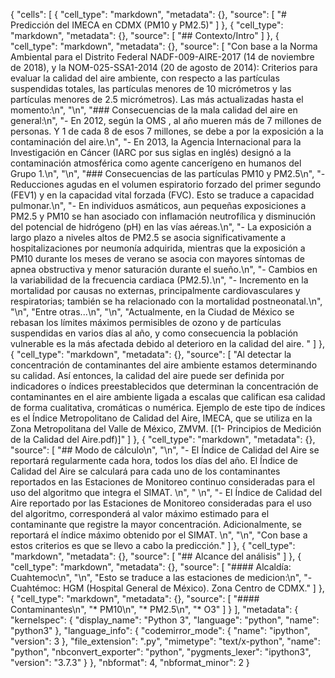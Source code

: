 {
 "cells": [
  {
   "cell_type": "markdown",
   "metadata": {},
   "source": [
    "# Predicción del IMECA en CDMX (PM10 y PM2.5)"
   ]
  },
  {
   "cell_type": "markdown",
   "metadata": {},
   "source": [
    "## Contexto/Intro"
   ]
  },
  {
   "cell_type": "markdown",
   "metadata": {},
   "source": [
    "Con base a la Norma Ambiental para el Distrito Federal NADF-009-AIRE-2017 (14 de noviembre de 2018), y la NOM-025-SSA1-2014 (20 de agosto de 2014): Criterios para evaluar la calidad del aire ambiente, con respecto a las partículas suspendidas totales, las partículas menores de 10 micrómetros y las partículas menores de 2.5 micrómetros). Las más actualizadas hasta el momento:\n",
    "\n",
    "### Consecuencias de la mala calidad del aire en general:\n",
    "- En 2012, según la OMS , al año mueren más de 7 millones de personas. Y 1 de cada 8 de esos 7 millones, se debe a por la exposición a la contaminación del aire.\n",
    "-  En 2013, la Agencia Internacional para la Investigación en Cáncer (IARC por sus siglas en inglés) designó a la contaminación atmosférica como agente cancerígeno en humanos del Grupo 1.\n",
    "\n",
    "### Consecuencias de las partículas PM10 y PM2.5\n",
    "- Reducciones agudas en el volumen espiratorio forzado del primer segundo (FEV1) y en la capacidad vital forzada (FVC). Esto se traduce a capacidad pulmonar.\n",
    "- En individuos asmáticos, aun pequeñas exposiciones a PM2.5 y PM10 se han asociado con inflamación neutrofílica y disminución del potencial de hidrógeno (pH) en las vías aéreas.\n",
    "- La exposición a largo plazo a niveles altos de PM2.5 se asocia significativamente a hospitalizaciones por neumonía adquirida, mientras que la exposición a PM10 durante los meses de verano se asocia con mayores síntomas de apnea obstructiva y menor saturación durante el sueño.\n",
    "- Cambios en la variabilidad de la frecuencia cardiaca (PM2.5).\n",
    "- Incremento en la mortalidad por causas no externas, principalmente cardiovasculares y respiratorias; también se ha relacionado con la mortalidad postneonatal.\n",
    "\n",
    "Entre otras...\n",
    "\n",
    "Actualmente, en la Ciudad de México se rebasan los límites máximos permisibles de ozono y de partículas suspendidas en varios días al año, y como consecuencia la población vulnerable es la más afectada debido al deterioro en la calidad del aire. "
   ]
  },
  {
   "cell_type": "markdown",
   "metadata": {},
   "source": [
    "Al detectar la concentración de contaminantes del aire ambiente estamos determinando su  calidad.  Así  entonces,  la  calidad  del  aire puede ser definida por indicadores o índices preestablecidos  que  determinan  la  concentración de contaminantes en el aire ambiente ligada a escalas que califican esa calidad de forma cualitativa, cromáticas o numérica. Ejemplo  de  este  tipo  de  índices  es  el  Índice Metropolitano  de  Calidad  del  Aire,  IMECA, que  se  utiliza  en  la  Zona  Metropolitana  del Valle de México, ZMVM. [(1- Principios de Medición de la Calidad del Aire.pdf)]"
   ]
  },
  {
   "cell_type": "markdown",
   "metadata": {},
   "source": [
    "## Modo de cálculo\n",
    "\n",
    "- El Índice de Calidad del Aire se reportará regularmente cada hora, todos los días del año. El Índice de Calidad del Aire se calculará para cada uno de los contaminantes reportados en las Estaciones de Monitoreo continuo consideradas para el uso del algoritmo que integra el SIMAT. \n",
    " \n",
    "- El Índice de Calidad del Aire reportado por las Estaciones de Monitoreo consideradas para el uso del algoritmo, corresponderá al valor máximo estimado para el contaminante que registre la mayor concentración. Adicionalmente, se reportará el índice máximo obtenido por el SIMAT. \n",
    "\n",
    "Con base a estos criterios es que se llevo a cabo la predicción."
   ]
  },
  {
   "cell_type": "markdown",
   "metadata": {},
   "source": [
    "## Alcance del análisis"
   ]
  },
  {
   "cell_type": "markdown",
   "metadata": {},
   "source": [
    "#### Alcaldía: Cuahtemoc\n",
    "\n",
    "Esto se traduce a las estaciones de medicion:\n",
    "- Cuahtémoc: HGM (Hospital General de México). Zona Centro de CDMX."
   ]
  },
  {
   "cell_type": "markdown",
   "metadata": {},
   "source": [
    "#### Contaminantes\n",
    "* PM10\n",
    "* PM2.5\n",
    "* O3"
   ]
  }
 ],
 "metadata": {
  "kernelspec": {
   "display_name": "Python 3",
   "language": "python",
   "name": "python3"
  },
  "language_info": {
   "codemirror_mode": {
    "name": "ipython",
    "version": 3
   },
   "file_extension": ".py",
   "mimetype": "text/x-python",
   "name": "python",
   "nbconvert_exporter": "python",
   "pygments_lexer": "ipython3",
   "version": "3.7.3"
  }
 },
 "nbformat": 4,
 "nbformat_minor": 2
}
